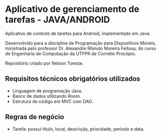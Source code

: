 # Aplicativo de gerenciamento de tarefas - JAVA/ANDROID
Aplicativo de controle de tarefas para Android, implementado em Java.

Desenvolvido para a disciplina de Programação para Dispositivos Móveis, ministrada pelo professor Dr. Alexandre Rômolo Moreira Feitosa, do curso de Engenharia de Computação da UTFPR de Cornélio Procópio.

Repositório criado por Nelson Toneze.

## Requisitos técnicos obrigatórios utilizados
- Linguagem de programação Java.
- Banco de dados utilizando Room.
- Estrutura do código em MVC com DAO.


## Regras de negócio

- Tarefa: possui título, local, descrição, prioridade, período e data.



